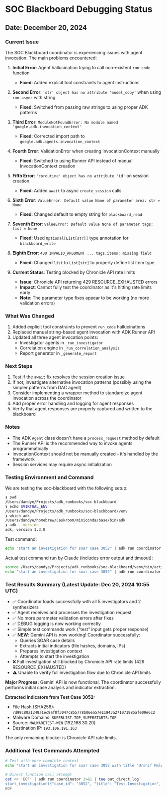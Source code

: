 # SOC Blackboard Debugging Status

## Date: December 20, 2024

### Current Issue
The SOC Blackboard coordinator is experiencing issues with agent invocation. The main problems encountered:

1. **Initial Error**: Agent hallucination trying to call non-existent `run_code` function
   - **Fixed**: Added explicit tool constraints to agent instructions

2. **Second Error**: `'str' object has no attribute 'model_copy'` when using `run_async` with string
   - **Fixed**: Switched from passing raw strings to using proper ADK patterns

3. **Third Error**: `ModuleNotFoundError: No module named 'google.adk.invocation_context'`
   - **Fixed**: Corrected import path to `google.adk.agents.invocation_context`

4. **Fourth Error**: ValidationError when creating InvocationContext manually
   - **Fixed**: Switched to using Runner API instead of manual InvocationContext creation

5. **Fifth Error**: `'coroutine' object has no attribute 'id'` on session creation
   - **Fixed**: Added `await` to async `create_session` calls

6. **Sixth Error**: `ValueError: Default value None of parameter area: str = None`
   - **Fixed**: Changed default to empty string for `blackboard_read`

7. **Seventh Error**: `ValueError: Default value None of parameter tags: list = None`
   - **Fixed**: Used `Optional[List[str]]` type annotation for `blackboard_write`

8. **Eighth Error**: `400 INVALID_ARGUMENT ... tags.items: missing field`
   - **Fixed**: Changed `list` to `List[str]` to properly define list item type

9. **Current Status**: Testing blocked by Chronicle API rate limits
   - **Issue**: Chronicle API returning 429 RESOURCE_EXHAUSTED errors
   - **Impact**: Cannot fully test the coordinator as it's hitting rate limits early
   - **Note**: The parameter type fixes appear to be working (no more validation errors)

### What Was Changed
1. Added explicit tool constraints to prevent `run_code` hallucinations
2. Replaced manual string-based agent invocation with ADK Runner API
3. Updated all three agent invocation points:
   - Investigator agents in `_run_investigator`
   - Correlation engine in `_run_correlation_analysis`
   - Report generator in `_generate_report`

### Next Steps
1. Test if the `await` fix resolves the session creation issue
2. If not, investigate alternative invocation patterns (possibly using the simpler patterns from DAC agent)
3. Consider implementing a wrapper method to standardize agent invocation across the coordinator
4. Add proper error handling and logging for agent responses
5. Verify that agent responses are properly captured and written to the blackboard

### Notes
- The ADK `Agent` class doesn't have a `process_request` method by default
- The Runner API is the recommended way to invoke agents programmatically
- InvocationContext should not be manually created - it's handled by the framework
- Session services may require async initialization

### Testing Environment and Command
We are testing the soc-blackboard with the following setup:
```bash
❯ pwd
/Users/dandye/Projects/adk_runbooks/soc-blackboard
❯ echo $VIRTUAL_ENV
/Users/dandye/Projects/adk_runbooks/soc-blackboard/venv
❯ which adk
/Users/dandye/homebrew/Caskroom/miniconda/base/bin/adk
❯ adk --version
adk, version 1.3.0
```

Test command:
```bash
echo "start an investigation for soar case 3052" | adk run coordinator | tee out.log
```

Actual test command run by Claude (includes error output and timeout):
```bash
source /Users/dandye/Projects/adk_runbooks/soc-blackboard/venv/bin/activate
echo "start an investigation for soar case 3052" | adk run coordinator 2>&1 | tee out_final.log
```

### Test Results Summary (Latest Update: Dec 20, 2024 10:55 UTC)
- ✅ Coordinator loads successfully with all 5 investigators and 2 synthesizers
- ✅ Agent receives and processes the investigation request
- ✅ No more parameter validation errors after fixes
- ✅ DEBUG logging is now working correctly
- ✅ Simple test commands work ("test" input gets proper response)
- ✅ **NEW**: Gemini API is now working! Coordinator successfully:
  - Queries SOAR case details
  - Extracts initial indicators (file hashes, domains, IPs)
  - Prepares investigation context
  - Attempts to start the investigation
- ❌ Full investigation still blocked by Chronicle API rate limits (429 RESOURCE_EXHAUSTED)
- ⚠️ Unable to verify full investigation flow due to Chronicle API limits

**Major Progress:** Gemini API is now functional. The coordinator successfully performs initial case analysis and indicator extraction.

**Extracted Indicators from Test Case 3052:**
- File Hash (SHA256): `7d99c80a1249a1ec9af0f3047c855778b06ea57e11943a271071985afe09e6c2`
- Malware Domains: `SUPERLIST.TOP`, `SUPERSTARTS.TOP`
- Source: `MALWARETEST-WIN` (192.168.30.20)
- Destination IP: `193.106.191.163`

The only remaining blocker is Chronicle API rate limits.

### Additional Test Commands Attempted
```bash
# Test with more complete context
echo "start an investigation for soar case 3052 with title 'Ursnif Malware Investigation' and priority critical" | adk run coordinator 2>&1 | tee out_final3.log

# Direct function call attempt
cat << 'EOF' | adk run coordinator 2>&1 | tee out_direct.log
start_investigation({"case_id": "3052", "title": "Test Investigation", "priority": "high", "initial_indicators": [], "data_sources": ["chronicle"], "investigation_type": "test"})
EOF
```